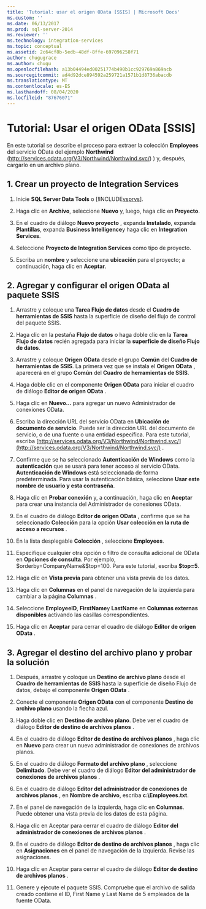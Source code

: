 ```yaml
---
title: 'Tutorial: usar el origen OData [SSIS] | Microsoft Docs'
ms.custom: ''
ms.date: 06/13/2017
ms.prod: sql-server-2014
ms.reviewer: ''
ms.technology: integration-services
ms.topic: conceptual
ms.assetid: 2c64cf8b-5edb-48df-8ffe-697096258f71
author: chugugrace
ms.author: chugu
ms.openlocfilehash: a13b04494ed00251774b490b1cc929769a869acb
ms.sourcegitcommit: ad4d92dce894592a259721a1571b1d8736abacdb
ms.translationtype: MT
ms.contentlocale: es-ES
ms.lasthandoff: 08/04/2020
ms.locfileid: "87676071"
---
```

# <a name="tutorial-using-the-odata-source-ssis"></a>Tutorial: Usar el origen OData [SSIS]
  En este tutorial se describe el proceso para extraer la colección **Employees** del servicio OData del ejemplo **Northwind** (http://services.odata.org/V3/Northwind/Northwind.svc/) ) y, después, cargarlo en un archivo plano.  
  
## <a name="1-create-an-integration-services-project"></a>1. Crear un proyecto de Integration Services  
  
1.  Inicie **SQL Server Data Tools** o [!INCLUDE[vsprvs](../../includes/vsprvs-md.md)].  
  
2.  Haga clic en **Archivo**, seleccione **Nuevo** y, luego, haga clic en **Proyecto**.  
  
3.  En el cuadro de diálogo **Nuevo proyecto** , expanda **Instalado**, expanda **Plantillas**, expanda **Business Intelligence**y haga clic en **Integration Services**.  
  
4.  Seleccione **Proyecto de Integration Services** como tipo de proyecto.  
  
5.  Escriba un **nombre** y seleccione una **ubicación** para el proyecto; a continuación, haga clic en **Aceptar**.  
  
## <a name="2-add-and-configure-odata-source-to-the-ssis-package"></a>2. Agregar y configurar el origen OData al paquete SSIS  
  
1.  Arrastre y coloque una **Tarea Flujo de datos** desde el **Cuadro de herramientas de SSIS** hasta la superficie de diseño del flujo de control del paquete SSIS.  
  
2.  Haga clic en la pestaña **Flujo de datos** o haga doble clic en la **Tarea Flujo de datos** recién agregada para iniciar la **superficie de diseño Flujo de datos**.  
  
3.  Arrastre y coloque **Origen OData** desde el grupo **Común** del **Cuadro de herramientas de SSIS**. La primera vez que se instala el **Origen OData** , aparecerá en el grupo **Común** del **Cuadro de herramientas de SSIS**.  
  
4.  Haga doble clic en el componente **Origen OData** para iniciar el cuadro de diálogo **Editor de origen OData** .  
  
5.  Haga clic en **Nuevo…** para agregar un nuevo Administrador de conexiones OData.  
  
6.  Escriba la dirección URL del servicio OData en **Ubicación de documento de servicio**. Puede ser la dirección URL del documento de servicio, o de una fuente o una entidad específica. Para este tutorial, escriba [http://services.odata.org/V3/Northwind/Northwind.svc/](http://services.odata.org/V3/Northwind/Northwind.svc/) .  
  
7.  Confirme que se ha seleccionado **Autenticación de Windows** como la **autenticación** que se usará para tener acceso al servicio OData. **Autenticación de Windows** está seleccionada de forma predeterminada. Para usar la autenticación básica, seleccione **Usar este nombre de usuario y esta contraseña**.  
  
8.  Haga clic en **Probar conexión** y, a continuación, haga clic en **Aceptar** para crear una instancia del Administrador de conexiones OData.  
  
9. En el cuadro de diálogo **Editor de origen OData** , confirme que se ha seleccionado **Colección** para la opción **Usar colección en la ruta de acceso a recursos** .  
  
10. En la lista desplegable **Colección** , seleccione **Employees**.  
  
11. Especifique cualquier otra opción o filtro de consulta adicional de OData en **Opciones de consulta**. Por ejemplo, $orderby=CompanyName&$top=100. Para este tutorial, escriba **$top=5**.  
  
12. Haga clic en **Vista previa** para obtener una vista previa de los datos.  
  
13. Haga clic en **Columnas** en el panel de navegación de la izquierda para cambiar a la página **Columnas** .  
  
14. Seleccione **EmployeeID**, **FirstName**y **LastName** en **Columnas externas disponibles** activando las casillas correspondientes.  
  
15. Haga clic en **Aceptar** para cerrar el cuadro de diálogo **Editor de origen OData** .  
  
## <a name="3-add-flat-file-destination-and-test-the-solution"></a>3. Agregar el destino del archivo plano y probar la solución  
  
1.  Después, arrastre y coloque un **Destino de archivo plano** desde el **Cuadro de herramientas de SSIS** hasta la superficie de diseño Flujo de datos, debajo el componente **Origen OData** .  
  
2.  Conecte el componente **Origen OData** con el componente **Destino de archivo plano** usando la flecha azul.  
  
3.  Haga doble clic en **Destino de archivo plano**. Debe ver el cuadro de diálogo **Editor de destino de archivos planos** .  
  
4.  En el cuadro de diálogo **Editor de destino de archivos planos** , haga clic en **Nuevo** para crear un nuevo administrador de conexiones de archivos planos.  
  
5.  En el cuadro de diálogo **Formato del archivo plano** , seleccione **Delimitado**. Debe ver el cuadro de diálogo **Editor del administrador de conexiones de archivos planos** .  
  
6.  En el cuadro de diálogo **Editor del administrador de conexiones de archivos planos** , en **Nombre de archivo**, escriba **c:\Employees.txt**.  
  
7.  En el panel de navegación de la izquierda, haga clic en **Columnas**. Puede obtener una vista previa de los datos de esta página.  
  
8.  Haga clic en Aceptar para cerrar el cuadro de diálogo **Editor del administrador de conexiones de archivos planos** .  
  
9. En el cuadro de diálogo **Editor de destino de archivos planos** , haga clic en **Asignaciones** en el panel de navegación de la izquierda. Revise las asignaciones.  
  
10. Haga clic en Aceptar para cerrar el cuadro de diálogo **Editor de destino de archivos planos** .  
  
11. Genere y ejecute el paquete SSIS. Compruebe que el archivo de salida creado contiene el ID, First Name y Last Name de 5 empleados de la fuente OData.  
  
  
